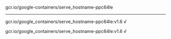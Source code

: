 gcr.io/google-containers/serve_hostname-ppc64le 

----
gcr.io/google_containers/serve_hostname-ppc64le:v1.6 √

gcr.io/google_containers/serve_hostname-ppc64le:v1.6 √

